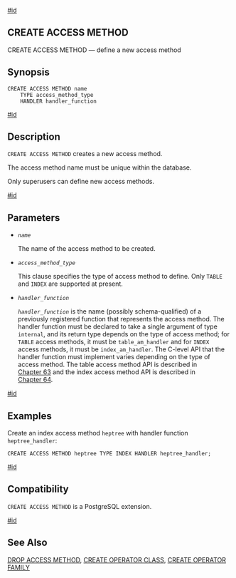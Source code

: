 [#id](#SQL-CREATE-ACCESS-METHOD)

## CREATE ACCESS METHOD

CREATE ACCESS METHOD — define a new access method

## Synopsis

```
CREATE ACCESS METHOD name
    TYPE access_method_type
    HANDLER handler_function
```

[#id](#id-1.9.3.56.5)

## Description

`CREATE ACCESS METHOD` creates a new access method.

The access method name must be unique within the database.

Only superusers can define new access methods.

[#id](#id-1.9.3.56.6)

## Parameters

* *`name`*

  The name of the access method to be created.

* *`access_method_type`*

  This clause specifies the type of access method to define. Only `TABLE` and `INDEX` are supported at present.

* *`handler_function`*

  *`handler_function`* is the name (possibly schema-qualified) of a previously registered function that represents the access method. The handler function must be declared to take a single argument of type `internal`, and its return type depends on the type of access method; for `TABLE` access methods, it must be `table_am_handler` and for `INDEX` access methods, it must be `index_am_handler`. The C-level API that the handler function must implement varies depending on the type of access method. The table access method API is described in [Chapter 63](tableam) and the index access method API is described in [Chapter 64](indexam).

[#id](#id-1.9.3.56.7)

## Examples

Create an index access method `heptree` with handler function `heptree_handler`:

```
CREATE ACCESS METHOD heptree TYPE INDEX HANDLER heptree_handler;
```

[#id](#id-1.9.3.56.8)

## Compatibility

`CREATE ACCESS METHOD` is a PostgreSQL extension.

[#id](#id-1.9.3.56.9)

## See Also

[DROP ACCESS METHOD](sql-drop-access-method), [CREATE OPERATOR CLASS](sql-createopclass), [CREATE OPERATOR FAMILY](sql-createopfamily)